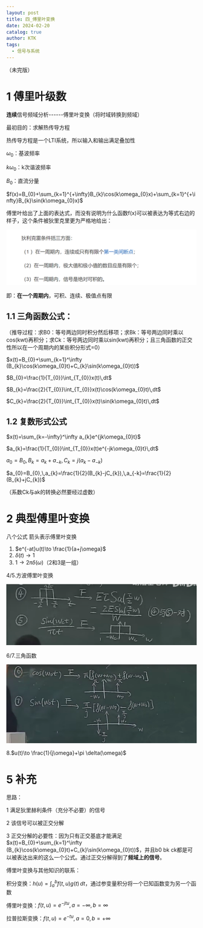 ```yaml
---
layout: post
title: 四_傅里叶变换
date: 2024-02-20
catalog: true
author: KTK
tags:
  - 信号与系统
---
```

（未完版）

# 1 傅里叶级数

**连续**信号频域分析------傅里叶变换（将时域转换到频域）

最初目的：求解热传导方程

热传导方程是一个LTI系统，所以输入和输出满足叠加性

$\omega_{0}$：基波频率

$k\omega_{0}$：k次谐波频率

$B_{0}$：直流分量

$f(x)=B_{0}+\sum_{k=1}^{+\infty}B_{k}\cos(k\omega_{0}x)+\sum_{k=1}^{+\infty}B_{k}\sin(k\omega_{0}x)$

傅里叶给出了上面的表达式，而没有说明为什么函数f(x)可以被表达为等式右边的样子，这个条件被狄里克里更为严格地给出：

![](/img/dlkl.png)

即：**在一个周期内**，可积、连续、极值点有限


## 1.1 三角函数公式：

（推导过程：求B0：等号两边同时积分然后移项；求Bk：等号两边同时乘以cos(kwt)再积分；求Ck：等号两边同时乘以sin(kwt)再积分；且三角函数的正交性所以在一个周期内的某些积分形式=0）

$x(t)=B_{0}+\sum_{k=1}^\infty (B_{k}\cos(k\omega_{0}t)+C_{k}\sin(k\omega_{0}t))$

$B_{0}=\frac{1}{T_{0}}\int_{T_{0}}x(t)\,dt$

$B_{k}=\frac{2}{T_{0}}\int_{T_{0}}x(t)\cos(k\omega_{0}t)\,dt$

$C_{k}=\frac{2}{T_{0}}\int_{T_{0}}x(t)\sin(k\omega_{0}t)\,dt$

## 1.2 复数形式公式

$x(t)=\sum_{k=-\infty}^\infty a_{k}e^{jk\omega_{0}t}$

$a_{k}=\frac{1}{T_{0}}\int_{T_{0}}x(t)e^{-jk\omega_{0}t}\,dt$

$a_{0}=B_{0},\,B_{k}=a_{k}+a_{-k},\,C_{k}=j(a_{k}-a_{-k})$

$a_{0}=B_{0},\,a_{k}=\frac{1}{2}(B_{k}-jC_{k}),\,a_{-k}=\frac{1}{2}(B_{k}+jC_{k})$

（系数Ck与ak的转换必然要经过虚数）


# 2 典型傅里叶变换

八个公式 箭头表示傅里叶变换

1. $e^{-at}u(t)\to \frac{1}{a+j\omega}$
2. $\delta(t)\to 1$
3. $1\to 2\pi \delta(\omega)$（2和3是一组）

4/5.方波傅里叶变换

![](/img/45.png)

6/7.三角函数

![](/img/67.png)

8.$u(t)\to \frac{1}{j\omega}+\pi \delta(\omega)$



# 5 补充

思路：

1 满足狄里赫利条件（充分不必要）的信号

2 该信号可以被正交分解

3 正交分解的必要性：因为只有正交基底才能满足$x(t)=B_{0}+\sum_{k=1}^\infty (B_{k}\cos(k\omega_{0}t)+C_{k}\sin(k\omega_{0}t))$，并且b0 bk ck都是可以被表达出来的这么一个公式。通过正交分解得到了**频域上的信号**。



傅里叶变换与其他知识的联系：

积分变换：$h(u)=\int_a^b f(t,u)g(t)\,dt$，通过参变量积分将一个已知函数变为另一个函数

傅里叶变换：$f(t,u)=e^{-jtu},a=-\infty,b=\infty$

拉普拉斯变换：$f(t,u)=e^{-tu},a=0,b=+\infty$
